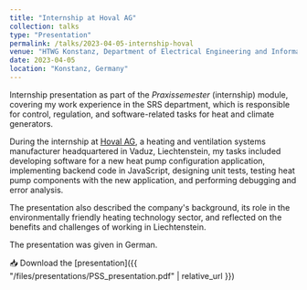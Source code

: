 ```yaml
---
title: "Internship at Hoval AG"
collection: talks
type: "Presentation"
permalink: /talks/2023-04-05-internship-hoval
venue: "HTWG Konstanz, Department of Electrical Engineering and Information Technology"
date: 2023-04-05
location: "Konstanz, Germany"
---
```


Internship presentation as part of the *Praxissemester* (internship) module, covering my work experience in the SRS department, which is responsible for control, regulation, and software-related tasks for heat and climate generators.  

During the internship at [Hoval AG](https://www.hoval.com), a heating and ventilation systems manufacturer headquartered in Vaduz, Liechtenstein, my tasks included developing software for a new heat pump configuration application, implementing backend code in JavaScript, designing unit tests, testing heat pump components with the new application, and performing debugging and error analysis.  

The presentation also described the company's background, its role in the environmentally friendly heating technology sector, and reflected on the benefits and challenges of working in Liechtenstein.  

The presentation was given in German.

📥 Download the [presentation]({{ "/files/presentations/PSS_presentation.pdf" | relative_url }})
